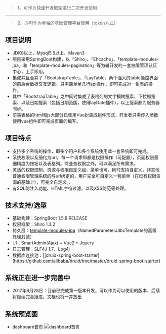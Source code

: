 >1、可作为快速开发框架进行二次开发使用
---
>2、亦可作为单独的基础管理平台使用（token方式）

## 项目说明
+ JDK8以上、Mysql5.5以上、Maven3
+ 项目采用SpringBoot构建，以「Shiro」、「Ehcache」、「template-modules-jpa」和「template-modules-pagination」等为辅开发的一套权限管理认证中心，上手即用。
+ 集成并且合并了「BootstrapTable」、「LayTable」两个强大的table操控界面的前后台数据交互逻辑。只需简单单几行api操作，即可完成对一张表的操作。
+ 其中「BootstrapTable」之中同时集成了表格列的文字模糊搜索、下拉框搜索、以及日期搜索（包括日期范围，使用layDate插件），以上搜索都为服务器同步。
+ 前端表格的html和js大部分已使用Vue封装成组件形式，开发者只需传入参数使用vue组件即可完成页面的编写。

## 项目特点
+ 支持多个系统的操作，即多个用户和多个系统使用此一套系统即可完成。
+ 系统权限以及细化为url，每一个请求即都是权限操作（可配置），页面权限最细精度为按钮以及表格列。除业务权限之外，可以满足所有需求。
+ 灵活的权限控制，资源与权限自定义组，菜单也可，同时支持自定义，非其他普通权限管理系统的与url绑定的，用户完全可自定义一套菜单（在已有权限资源的基础上），可完全自定义。、
+ 有SQL防注入功能、HTML字符过滤，以及XSS防范等处理。

## 技术支持/选型
+ 基础构建：SpringBoot 1.5.8.RELEASE
+ 权限框架：Shiro 1.3.2
+ 持久层：[template-modules-jpa](https://github.com/miyakowork/template-boot-modules/tree/master/template-modules-jpa)（NamedParameterJdbcTemplate的高级处理封装）
+ UI：SmartAdmin(Ajax) + Vue2 + Jquery
+ 日志管理：SLF4J 1.7、Log4j
+ 数据库连接池：[]druid-spring-boot-starter](https://github.com/alibaba/druid/tree/master/druid-spring-boot-starter)

## 系统正在进一步完善中
+ 2017年8月28日：目前已完成第一版本开发，可以作为可以使用的版本，后续将继续完善跟进，文档也将一并放出

## 系统预览图
+ dashboard首页
![dashboard首页](https://github.com/miyakowork/template-items-oauth2/blob/master/images/dashboard.png)

